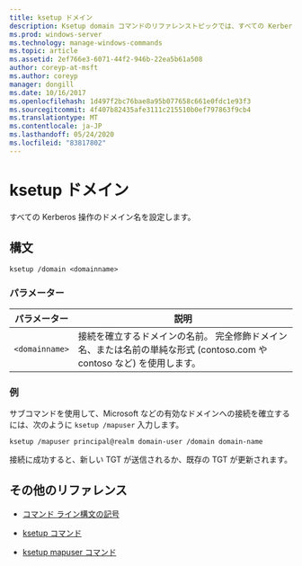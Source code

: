 ```yaml
---
title: ksetup ドメイン
description: Ksetup domain コマンドのリファレンストピックでは、すべての Kerberos 操作のドメイン名を設定します。
ms.prod: windows-server
ms.technology: manage-windows-commands
ms.topic: article
ms.assetid: 2ef766e3-6071-44f2-946b-22ea5b61a508
author: coreyp-at-msft
ms.author: coreyp
manager: dongill
ms.date: 10/16/2017
ms.openlocfilehash: 1d497f2bc76bae8a95b077658c661e0fdc1e93f3
ms.sourcegitcommit: 4f407b82435afe3111c215510b0ef797863f9cb4
ms.translationtype: MT
ms.contentlocale: ja-JP
ms.lasthandoff: 05/24/2020
ms.locfileid: "83817802"
---
```

# <a name="ksetup-domain"></a>ksetup ドメイン

すべての Kerberos 操作のドメイン名を設定します。

## <a name="syntax"></a>構文

```
ksetup /domain <domainname>
```

### <a name="parameters"></a>パラメーター

| パラメーター | 説明 |
| --------- | ----------- |
| `<domainname>` | 接続を確立するドメインの名前。 完全修飾ドメイン名、または名前の単純な形式 (contoso.com や contoso など) を使用します。|

### <a name="examples"></a>例

サブコマンドを使用して、Microsoft などの有効なドメインへの接続を確立するには、次のように `ksetup /mapuser` 入力します。

```
ksetup /mapuser principal@realm domain-user /domain domain-name
```

接続に成功すると、新しい TGT が送信されるか、既存の TGT が更新されます。

## <a name="additional-references"></a>その他のリファレンス

- [コマンド ライン構文の記号](command-line-syntax-key.md)

- [ksetup コマンド](ksetup.md)

- [ksetup mapuser コマンド](ksetup-mapuser.md)